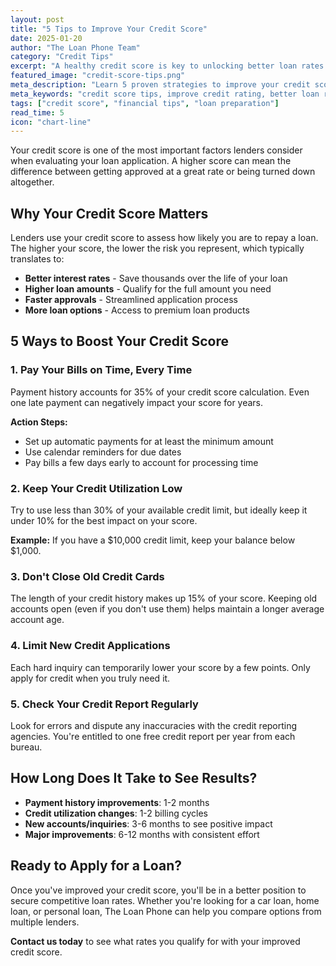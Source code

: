```yaml
---
layout: post
title: "5 Tips to Improve Your Credit Score"
date: 2025-01-20
author: "The Loan Phone Team"
category: "Credit Tips"
excerpt: "A healthy credit score is key to unlocking better loan rates. Here are five simple steps you can take today to boost your credit score and save money on future loans."
featured_image: "credit-score-tips.png"
meta_description: "Learn 5 proven strategies to improve your credit score quickly. Expert tips from The Loan Phone to help you qualify for better loan rates."
meta_keywords: "credit score tips, improve credit rating, better loan rates, credit repair Australia"
tags: ["credit score", "financial tips", "loan preparation"]
read_time: 5
icon: "chart-line"
---
```


Your credit score is one of the most important factors lenders consider when evaluating your loan application. A higher score can mean the difference between getting approved at a great rate or being turned down altogether.

## Why Your Credit Score Matters

Lenders use your credit score to assess how likely you are to repay a loan. The higher your score, the lower the risk you represent, which typically translates to:

- **Better interest rates** - Save thousands over the life of your loan
- **Higher loan amounts** - Qualify for the full amount you need
- **Faster approvals** - Streamlined application process
- **More loan options** - Access to premium loan products

## 5 Ways to Boost Your Credit Score

### 1. Pay Your Bills on Time, Every Time

Payment history accounts for 35% of your credit score calculation. Even one late payment can negatively impact your score for years.

**Action Steps:**
- Set up automatic payments for at least the minimum amount
- Use calendar reminders for due dates
- Pay bills a few days early to account for processing time

### 2. Keep Your Credit Utilization Low

Try to use less than 30% of your available credit limit, but ideally keep it under 10% for the best impact on your score.

**Example:** If you have a $10,000 credit limit, keep your balance below $1,000.

### 3. Don't Close Old Credit Cards

The length of your credit history makes up 15% of your score. Keeping old accounts open (even if you don't use them) helps maintain a longer average account age.

### 4. Limit New Credit Applications

Each hard inquiry can temporarily lower your score by a few points. Only apply for credit when you truly need it.

### 5. Check Your Credit Report Regularly

Look for errors and dispute any inaccuracies with the credit reporting agencies. You're entitled to one free credit report per year from each bureau.

## How Long Does It Take to See Results?

- **Payment history improvements**: 1-2 months
- **Credit utilization changes**: 1-2 billing cycles  
- **New accounts/inquiries**: 3-6 months to see positive impact
- **Major improvements**: 6-12 months with consistent effort

## Ready to Apply for a Loan?

Once you've improved your credit score, you'll be in a better position to secure competitive loan rates. Whether you're looking for a car loan, home loan, or personal loan, The Loan Phone can help you compare options from multiple lenders.

**Contact us today** to see what rates you qualify for with your improved credit score.
